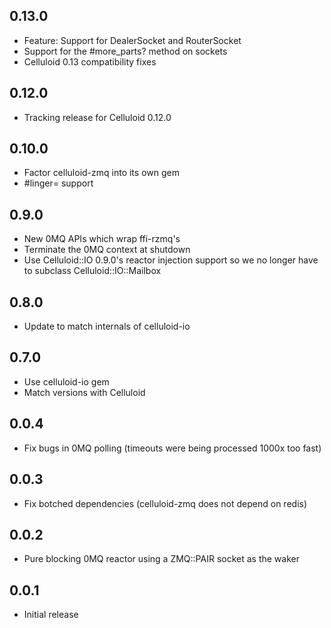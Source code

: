 0.13.0
------
* Feature: Support for DealerSocket and RouterSocket
* Support for the #more_parts? method on sockets
* Celluloid 0.13 compatibility fixes

0.12.0
------
* Tracking release for Celluloid 0.12.0

0.10.0
------
* Factor celluloid-zmq into its own gem
* #linger= support

0.9.0
-----
* New 0MQ APIs which wrap ffi-rzmq's
* Terminate the 0MQ context at shutdown
* Use Celluloid::IO 0.9.0's reactor injection support so we no longer have to
  subclass Celluloid::IO::Mailbox

0.8.0
-----
* Update to match internals of celluloid-io

0.7.0
-----
* Use celluloid-io gem
* Match versions with Celluloid

0.0.4
-----
* Fix bugs in 0MQ polling (timeouts were being processed 1000x too fast)

0.0.3
-----
* Fix botched dependencies (celluloid-zmq does not depend on redis)

0.0.2
-----
* Pure blocking 0MQ reactor using a ZMQ::PAIR socket as the waker

0.0.1
-----
* Initial release
